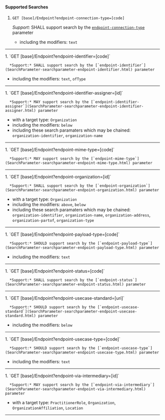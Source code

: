#### Supported Searches

1. `GET [base]/Endpoint?endpoint-connection-type=[code]`

      *Support:* SHALL support search by the [`endpoint-connection-type`](SearchParameter-searchparameter-endpoint-connection-type.html) parameter  
   - including the modifiers:  `text`   
<hr />
1. `GET [base]/Endpoint?endpoint-identifier=[code]`

      *Support:* SHALL support search by the [`endpoint-identifier`](SearchParameter-searchparameter-endpoint-identifier.html) parameter  
   - including the modifiers:  `text`, `ofType`   
<hr />
1. `GET [base]/Endpoint?endpoint-identifier-assigner=[id]`

      *Support:* MAY support search by the [`endpoint-identifier-assigner`](SearchParameter-searchparameter-endpoint-identifier-assigner.html) parameter
   - with a target type:  `Organization`
   - including the modifiers:  `below`  
   - including these search paramaters which may be chained:  `organization-identifier`, `organization-name`
<hr />
1. `GET [base]/Endpoint?endpoint-mime-type=[code]`

      *Support:* MAY support search by the [`endpoint-mime-type`](SearchParameter-searchparameter-endpoint-mime-type.html) parameter     
<hr />
1. `GET [base]/Endpoint?endpoint-organization=[id]`

      *Support:* SHALL support search by the [`endpoint-organization`](SearchParameter-searchparameter-endpoint-organization.html) parameter
   - with a target type:  `Organization`
   - including the modifiers:  `above`, `below`  
   - including these search paramaters which may be chained:  `organization-identifier`, `organization-name`, `organization-address`, `organization-partof`, `organization-type`
<hr />
1. `GET [base]/Endpoint?endpoint-payload-type=[code]`

      *Support:* SHOULD support search by the [`endpoint-payload-type`](SearchParameter-searchparameter-endpoint-payload-type.html) parameter  
   - including the modifiers:  `text`   
<hr />
1. `GET [base]/Endpoint?endpoint-status=[code]`

      *Support:* SHALL support search by the [`endpoint-status`](SearchParameter-searchparameter-endpoint-status.html) parameter
<hr />
1. `GET [base]/Endpoint?endpoint-usecase-standard=[uri]`

      *Support:* SHOULD support search by the [`endpoint-usecase-standard`](SearchParameter-searchparameter-endpoint-usecase-standard.html) parameter  
   - including the modifiers:  `below`   
<hr />
1. `GET [base]/Endpoint?endpoint-usecase-type=[code]`

      *Support:* SHOULD support search by the [`endpoint-usecase-type`](SearchParameter-searchparameter-endpoint-usecase-type.html) parameter  
   - including the modifiers:  `text`   
<hr />
1. `GET [base]/Endpoint?endpoint-via-intermediary=[id]`

      *Support:* MAY support search by the [`endpoint-via-intermediary`](SearchParameter-searchparameter-endpoint-via-intermediary.html) parameter
   - with a target type:  `PractitionerRole`, `Organization`, `OrganizationAffiliation`, `Location`    
<hr />
